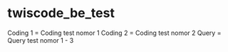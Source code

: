 # twiscode_be_test
Coding 1 = Coding test nomor 1
Coding 2 = Coding test nomor 2
Query = Query test nomor 1 - 3
